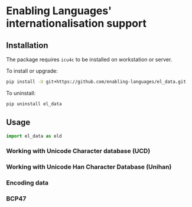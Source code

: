 # Enabling Languages' internationalisation support

## Installation

The package requires `icu4c` to be installed on workstation or server.

To install or upgrade:

```zsh
pip install -U git+https://github.com/enabling-languages/el_data.git
```

To uninstall:

```zsh
pip uninstall el_data
```

## Usage


```py
import el_data as eld
```

### Working with Unicode Character database (UCD)


### Working with Unicode Han Character Database (Unihan)


### Encoding data

### BCP47
